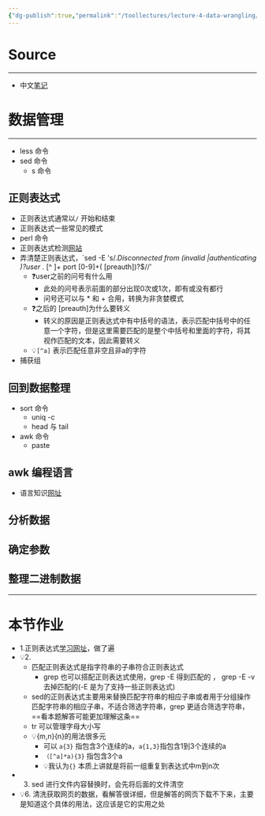 ```yaml
---
{"dg-publish":true,"permalink":"/toollectures/lecture-4-data-wrangling/","dgPassFrontmatter":true}
---
```



# Source
---
- 中文[笔记](https://missing-semester-cn.github.io/2020/data-wrangling/)
# 数据管理
---
- less 命令
- sed 命令
	- s 命令
## 正则表达式
- 正则表达式通常以`/` 开始和结束
- 正则表达式一些常见的模式
- perl 命令
- 正则表达式检测[网站](https://regex101.com/r/qqbZqh/2)
- 弄清楚正则表达式，`sed -E 's/.*Disconnected from (invalid |authenticating )?user .* [^ ]+ port [0-9]+( \[preauth\])?$//'
	- ❓user之前的问号有什么用
		- 此处的问号表示前面的部分出现0次或1次，即有或没有都行
		- 问号还可以与 * 和 + 合用，转换为非贪婪模式
	- ❓之后的 \[preauth\]为什么要转义
		- 转义的原因是正则表达式中有中括号的语法，表示匹配中括号中的任意一个字符，但是这里需要匹配的是整个中括号和里面的字符，将其视作匹配的文本，因此需要转义
	- 💡`[^a]` 表示匹配任意非空且非a的字符
- 捕获组
## 回到数据整理
- sort 命令
	- uniq -c
	- head 与 tail
- awk 命令
	- paste
## awk 编程语言
- 语言知识[网址](https://backreference.org/2010/02/10/idiomatic-awk/)
## 分析数据
## 确定参数
## 整理二进制数据
---
# 本节作业
- 1.正则表达式[学习网址](https://regexone.com/)，做了遍
- 💡2. 
	- 匹配正则表达式是指字符串的子串符合正则表达式
		- grep 也可以搭配正则表达式使用，grep -E 得到匹配的 ， grep -E -v 去掉匹配的(-E 是为了支持一些正则表达式)
	- sed的正则表达式主要用来替换匹配字符串的相应子串或者用于分组操作匹配字符串的相应子串，不适合筛选字符串，grep 更适合筛选字符串，==看本题解答可能更加理解这条==
	- tr 可以管理字母大小写
	- 💡{m,n}{n}的用法很多元
		- 可以 `a{3}` 指包含3个连续的a，`a{1,3}`指包含1到3个连续的a
		- `（[^a]*a){3}` 指包含3个a
		- 💡我认为`{}` 本质上讲就是将前一组重复到表达式中m到n次
- 3. sed 进行文件内容替换时，会先将后面的文件清空
- 💡6. 清洗获取网页的数据，看解答很详细，但是解答的网页下载不下来，主要是知道这个具体的用法，这应该是它的实用之处